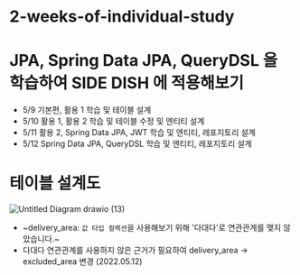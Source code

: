 # 2-weeks-of-individual-study

# JPA, Spring Data JPA, QueryDSL 을 학습하여 SIDE DISH 에 적용해보기

- 5/9 기본편, 활용 1 학습 및 테이블 설계
- 5/10 활용 1, 활용 2 학습 및 테이블 수정 및 엔티티 설계
- 5/11 활용 2, Spring Data JPA, JWT 학습 및 엔티티, 레포지토리 설계
- 5/12 Spring Data JPA, QueryDSL 학습 및 엔티티, 레포지토리 설계

# 테이블 설계도
![Untitled Diagram drawio (13)](https://user-images.githubusercontent.com/47964708/168067304-687b2624-45a3-4f43-9dcd-2e15c79a3453.png)  

- ~delivery_area: `값 타입 컬렉션`을 사용해보기 위해 '다대다'로 연관관계를 맺지 않았습니다.~
- 다대다 연관관계를 사용하지 않은 근거가 필요하여 delivery_area -> excluded_area 변경 (2022.05.12)
